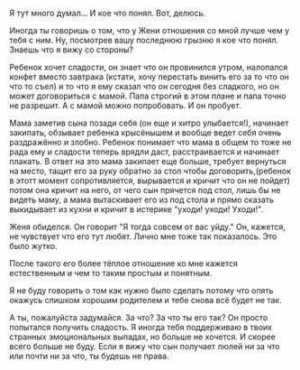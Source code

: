 
Я тут много думал... И кое что понял. Вот, делюсь.

Иногда ты говоришь о том, что у Жени отношения со мной лучше чем у тебя с ним. Ну, посмотрев вашу последнюю грызню я кое что понял. Знаешь что я вижу со стороны?

Ребенок хочет сладости, он знает что он провинился утром, налопался конфет вместо завтрака (кстати, хочу перестать винить его за то что он что то съел) и то что я ему сказал что он сегодня без сладкого, но он может договориться с мамой. Папа строгий в этом плане и папа точно не разрешит. А с мамой можно попробовать. И он пробует. 

Мама заметив сына позади себя (он еще и хитро улыбается!), начинает закипать, обзывает ребенка крысёнышем и вообще ведет себя очень раздражённо и злобно. Ребенок понимает что мама в общем то тоже не рада ему и сладости теперь врядли даст, расстраивается и начинает плакать. В ответ на это мама закипает еще больше, требует вернуться на место, тащит его за руку обратно за стол чтобы договорить,(ребенок в этотт момент сопротивляется, вырывается и кричит что он не пойдет) потом она кричит на него, от чего сын прячется под стол, лишь бы не видеть маму, а мама вытаскивает его из под стола и прямо сказать выкидывает из кухни и кричит в истерике "уходи! уходи! Уходи!".

Женя обиделся. Он говорит "Я тогда совсем от вас уйду." Он, кажется, не чувствует что его тут любят. 
Лично мне тоже так показалось. Это было жутко.

После такого его более тёплое отношение ко мне кажется естественным и чем то таким простым и понятным. 

Я не буду говорить о том как нужно было сделать потому что опять окажусь слишком хорошим родителем и тебе снова всё будет не так. 

А ты, пожалуйста задумайся. За что? За что ты его так? Он просто попытался получить сладость. Я иногда тебя поддерживаю в твоих странных эмоциональных выпадах, но больше не хочется. И скорее всего больше не буду. Если я вижу что сын получает люлей ни за что или почти ни за что, ты будешь не права. 